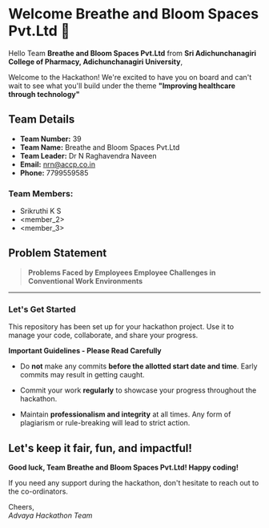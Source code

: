 # Welcome Breathe and Bloom Spaces Pvt.Ltd 👋

Hello Team **Breathe and Bloom Spaces Pvt.Ltd** from **Sri Adichunchanagiri College of Pharmacy, Adichunchanagiri University**,

Welcome to the Hackathon! We're excited to have you on board and can't wait to see what you'll build under the theme **"Improving healthcare through technology"** 

## Team Details

- **Team Number:** 39  
- **Team Name:** Breathe and Bloom Spaces Pvt.Ltd
- **Team Leader:** Dr N Raghavendra Naveen  
- **Email:** nrn@accp.co.in  
- **Phone:** 7799559585  

### Team Members:
- Srikruthi K S 
- <member_2> 
- <member_3> 

## Problem Statement

> **Problems Faced by Employees Employee Challenges in Conventional Work Environments**

---

### Let's Get Started 

This repository has been set up for your hackathon project. Use it to manage your code, collaborate, and share your progress.

**Important Guidelines - Please Read Carefully**

- Do **not** make any commits **before the allotted start date and time**. Early commits may result in getting caught.
- Commit your work **regularly** to showcase your progress throughout the hackathon.

- Maintain **professionalism and integrity** at all times. Any form of plagiarism or rule-breaking will lead to strict action.

Let's keep it fair, fun, and impactful! 
---

**Good luck, Team Breathe and Bloom Spaces Pvt.Ltd! Happy coding!**

If you need any support during the hackathon, don't hesitate to reach out to the co-ordinators.

Cheers,  
_Advaya Hackathon Team_